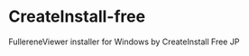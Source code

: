 CreateInstall-free
==================

FullereneViewer installer for Windows by CreateInstall Free JP
